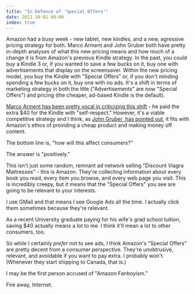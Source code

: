 ```yaml
---
title: "In Defence of 'Special Offers'"
date: 2011-10-01 00:00
index: true
---
```


Amazon had a busy week - new tablet, new kindles, and a new, agressive pricing strategy for both. Marco Arment&nbsp;and John Gruber&nbsp;both have pretty in-depth analyses of what this new pricing means and how much of a change it is from Amazon's previous Kindle strategy. In the past, you could buy a Kindle 3 or, if you wanted to save a few bucks on it, buy one with advertisements that display on the screensaver. Within the new pricing model, you buy the Kindle with "Special Offers" or, if you don't minding spending a few bucks on it, buy one with no ads. It's a shift in terms of marketing strategy in both the title ("Advertisements" are now "Special Offers") and pricing (the cheaper, ad-based Kindle is the default).

[Marco Arment has been pretty vocal in criticizing this shift](http://www.marco.org/2011/09/28/kindle-touch-and-kindle-fire-released) - he paid the extra $40 for the Kindle with "self-respect." However, it's a viable competitive strategy and I think, as [John Gruber &nbsp;has pointed out](http://daringfireball.net/2011/09/amazons_new_kindles), it fits with Amazon's ethos of providing a cheap product and making money off content.

The bottom line is, "how will this affect consumers?"

The answer is "positively."

This isn't just some random,&nbsp;remnant&nbsp;ad network selling "Discount Viagra Mattresses" - this is Amazon. They're collecting information about every book you read, every item you browse, and every web page you visit. This is incredibly creepy, but it means that the "Special Offers" you see are going to be relevant to your interests.

I use GMail and that means I see Google Ads all the time. I actually click them sometimes because they're relevant.

As a recent University graduate paying for his wife's grad school tuition, saving $40 actually means a lot to me. I think it'll mean a lot to other consumers, too.

So while I certainly _prefer_&nbsp;not to see ads, I think Amazon's "Special Offers" are pretty decent from a consumer perspective. They're unobtrusive, relevant, and avoidable if you want to pay extra. I probably won't. (Whenever they start shipping to Canada, that is.)

I may be the first person accused of "Amazon Fanboyism."

Fire away, Internet.

<!-- more -->

